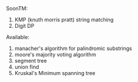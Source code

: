 Soon</sup>TM</sup>:
1. KMP (knuth morris pratt) string matching
2. Digit DP

Available:
1. manacher's algorithm for palindromic substrings
2. moore's majority voting algorithm
3. segment tree
4. union find
5. Kruskal's Minimum spanning tree
